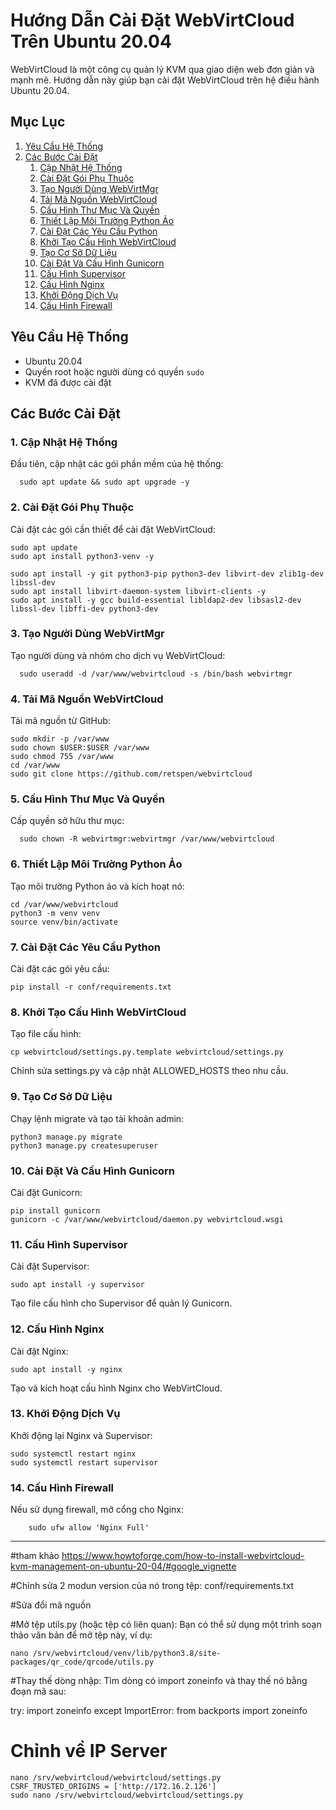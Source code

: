 # Hướng Dẫn Cài Đặt WebVirtCloud Trên Ubuntu 20.04

WebVirtCloud là một công cụ quản lý KVM qua giao diện web đơn giản và mạnh mẽ. Hướng dẫn này giúp bạn cài đặt WebVirtCloud trên hệ điều hành Ubuntu 20.04.

## Mục Lục
1. [Yêu Cầu Hệ Thống](#yeu-cau-he-thong)
2. [Các Bước Cài Đặt](#cac-buoc-cai-dat)
    1. [Cập Nhật Hệ Thống](#cap-nhat-he-thong)
    2. [Cài Đặt Gói Phụ Thuộc](#cai-dat-goi-phu-thuoc)
    3. [Tạo Người Dùng WebVirtMgr](#tao-nguoi-dung-webvirtmgr)
    4. [Tải Mã Nguồn WebVirtCloud](#tai-ma-nguon-webvirtcloud)
    5. [Cấu Hình Thư Mục Và Quyền](#cau-hinh-thu-muc-va-quyen)
    6. [Thiết Lập Môi Trường Python Ảo](#thiet-lap-moi-truong-python-ao)
    7. [Cài Đặt Các Yêu Cầu Python](#cai-dat-cac-yeu-cau-python)
    8. [Khởi Tạo Cấu Hình WebVirtCloud](#khoi-tao-cau-hinh-webvirtcloud)
    9. [Tạo Cơ Sở Dữ Liệu](#tao-co-so-du-lieu)
    10. [Cài Đặt Và Cấu Hình Gunicorn](#cai-dat-va-cau-hinh-gunicorn)
    11. [Cấu Hình Supervisor](#cau-hinh-supervisor)
    12. [Cấu Hình Nginx](#cau-hinh-nginx)
    13. [Khởi Động Dịch Vụ](#khoi-dong-dich-vu)
    14. [Cấu Hình Firewall](#cau-hinh-firewall)

## Yêu Cầu Hệ Thống
- Ubuntu 20.04
- Quyền root hoặc người dùng có quyền `sudo`
- KVM đã được cài đặt

## Các Bước Cài Đặt

### 1. Cập Nhật Hệ Thống
Đầu tiên, cập nhật các gói phần mềm của hệ thống:

      sudo apt update && sudo apt upgrade -y   
### 2. Cài Đặt Gói Phụ Thuộc
Cài đặt các gói cần thiết để cài đặt WebVirtCloud:
```
sudo apt update
sudo apt install python3-venv -y

sudo apt install -y git python3-pip python3-dev libvirt-dev zlib1g-dev libssl-dev
sudo apt install libvirt-daemon-system libvirt-clients -y
sudo apt install -y gcc build-essential libldap2-dev libsasl2-dev libssl-dev libffi-dev python3-dev

```
### 3. Tạo Người Dùng WebVirtMgr
Tạo người dùng và nhóm cho dịch vụ WebVirtCloud:

      sudo useradd -d /var/www/webvirtcloud -s /bin/bash webvirtmgr
### 4. Tải Mã Nguồn WebVirtCloud
Tải mã nguồn từ GitHub:
```
sudo mkdir -p /var/www
sudo chown $USER:$USER /var/www
sudo chmod 755 /var/www
cd /var/www
sudo git clone https://github.com/retspen/webvirtcloud
```
### 5. Cấu Hình Thư Mục Và Quyền
Cấp quyền sở hữu thư mục:

      sudo chown -R webvirtmgr:webvirtmgr /var/www/webvirtcloud
### 6. Thiết Lập Môi Trường Python Ảo
Tạo môi trường Python ảo và kích hoạt nó:

    cd /var/www/webvirtcloud
    python3 -m venv venv
    source venv/bin/activate
### 7. Cài Đặt Các Yêu Cầu Python
Cài đặt các gói yêu cầu:

    pip install -r conf/requirements.txt
### 8. Khởi Tạo Cấu Hình WebVirtCloud
Tạo file cấu hình:

    cp webvirtcloud/settings.py.template webvirtcloud/settings.py
Chỉnh sửa settings.py và cập nhật ALLOWED_HOSTS theo nhu cầu.

### 9. Tạo Cơ Sở Dữ Liệu
Chạy lệnh migrate và tạo tài khoản admin:

    python3 manage.py migrate
    python3 manage.py createsuperuser
### 10. Cài Đặt Và Cấu Hình Gunicorn
Cài đặt Gunicorn:

    pip install gunicorn
    gunicorn -c /var/www/webvirtcloud/daemon.py webvirtcloud.wsgi
### 11. Cấu Hình Supervisor
Cài đặt Supervisor:

    sudo apt install -y supervisor
Tạo file cấu hình cho Supervisor để quản lý Gunicorn.

### 12. Cấu Hình Nginx
Cài đặt Nginx:

    sudo apt install -y nginx
Tạo và kích hoạt cấu hình Nginx cho WebVirtCloud.
### 13. Khởi Động Dịch Vụ
Khởi động lại Nginx và Supervisor:

    sudo systemctl restart nginx
    sudo systemctl restart supervisor
### 14. Cấu Hình Firewall
Nếu sử dụng firewall, mở cổng cho Nginx:
```
    sudo ufw allow 'Nginx Full'
```
-----------------------------------------------------------------------------------
#tham khảo
https://www.howtoforge.com/how-to-install-webvirtcloud-kvm-management-on-ubuntu-20-04/#google_vignette

#Chỉnh sửa 2 modun version của nó trong tệp: conf/requirements.txt

#Sửa đổi mã nguồn

#Mở tệp utils.py (hoặc tệp có liên quan): Bạn có thể sử dụng một trình soạn thảo văn bản để mở tệp này, ví dụ:

```
nano /srv/webvirtcloud/venv/lib/python3.8/site-packages/qr_code/qrcode/utils.py
```
#Thay thế dòng nhập: Tìm dòng có import zoneinfo và thay thế nó bằng đoạn mã sau:

try:
    import zoneinfo
except ImportError:
    from backports import zoneinfo

# Chỉnh về IP Server 
    nano /srv/webvirtcloud/webvirtcloud/settings.py
    CSRF_TRUSTED_ORIGINS = ['http://172.16.2.126']
    sudo nano /srv/webvirtcloud/webvirtcloud/settings.py
